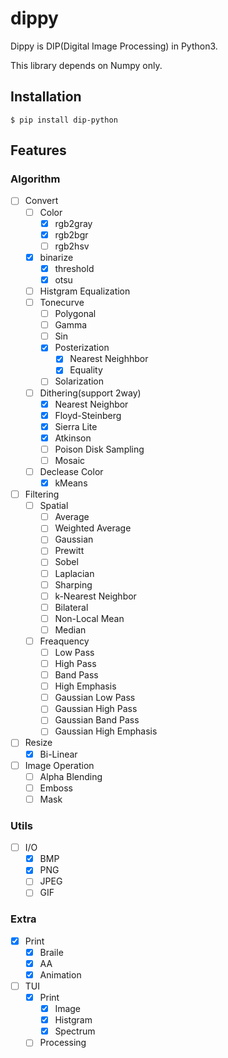 # dippy

Dippy is DIP(Digital Image Processing) in Python3.

This library depends on Numpy only.


## Installation

```
$ pip install dip-python
```

## Features

### Algorithm

- [ ] Convert
    - [ ] Color
        - [x] rgb2gray
        - [x] rgb2bgr
        - [ ] rgb2hsv
    - [x] binarize
        - [x] threshold
        - [x] otsu
    - [ ] Histgram Equalization
    - [ ] Tonecurve
        - [ ] Polygonal
        - [ ] Gamma
        - [ ] Sin
        - [x] Posterization
            - [x] Nearest Neighhbor
            - [x] Equality
        - [ ] Solarization
    - [ ] Dithering(support 2way)
        - [x] Nearest Neighbor
        - [x] Floyd-Steinberg
        - [x] Sierra Lite
        - [x] Atkinson
        - [ ] Poison Disk Sampling
        - [ ] Mosaic
    - [ ] Declease Color
        - [x] kMeans
- [ ] Filtering
    - [ ] Spatial
        - [ ] Average
        - [ ] Weighted Average
        - [ ] Gaussian
        - [ ] Prewitt
        - [ ] Sobel
        - [ ] Laplacian
        - [ ] Sharping
        - [ ] k-Nearest Neighbor
        - [ ] Bilateral
        - [ ] Non-Local Mean
        - [ ] Median
    - [ ] Freaquency
        - [ ] Low Pass
        - [ ] High Pass
        - [ ] Band Pass
        - [ ] High Emphasis
        - [ ] Gaussian Low Pass
        - [ ] Gaussian High Pass
        - [ ] Gaussian Band Pass
        - [ ] Gaussian High Emphasis
- [ ] Resize
    - [x] Bi-Linear
- [ ] Image Operation
    - [ ] Alpha Blending
    - [ ] Emboss
    - [ ] Mask

### Utils

- [ ] I/O
    - [x] BMP
    - [x] PNG
    - [ ] JPEG
    - [ ] GIF

### Extra

- [x] Print
    - [x] Braile
    - [x] AA
    - [x] Animation
- [ ] TUI
    - [x] Print
        - [x] Image
        - [x] Histgram
        - [x] Spectrum
    - [ ] Processing
